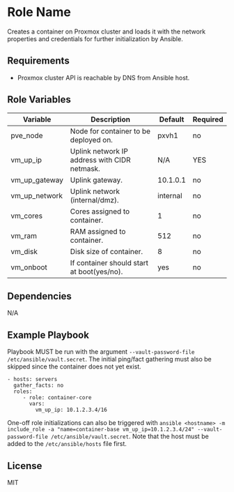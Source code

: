 Role Name
=========

Creates a container on Proxmox cluster and loads it with the network properties and credentials for further initialization by Ansible.

Requirements
------------

- Proxmox cluster API is reachable by DNS from Ansible host.

Role Variables
--------------

| Variable | Description | Default | Required |
| --- | --- | --- | --- |
| pve_node | Node for container to be deployed on. | pxvh1 | no |
| vm_up_ip | Uplink network IP address with CIDR netmask. | N/A | YES |
| vm_up_gateway | Uplink gateway. | 10.1.0.1 | no |
| vm_up_network | Uplink network (internal/dmz). | internal | no |
| vm_cores | Cores assigned to container. | 1 | no |
| vm_ram | RAM assigned to container. | 512 | no |
| vm_disk | Disk size of container. | 8 | no |
| vm_onboot | If container should start at boot(yes/no). | yes | no |

Dependencies
------------

N/A

Example Playbook
----------------

Playbook MUST be run with the argument `--vault-password-file /etc/ansible/vault.secret`. The initial ping/fact gathering must also be skipped since the container does not yet exist.


    - hosts: servers
      gather_facts: no
      roles:
         - role: container-core
           vars:
             vm_up_ip: 10.1.2.3.4/16

One-off role initializations can also be triggered with `ansible <hostname> -m include_role -a "name=container-base vm_up_ip=10.1.2.3.4/24" --vault-password-file /etc/ansible/vault.secret`. Note that the host must be added to the `/etc/ansible/hosts` file first.


License
-------

MIT

